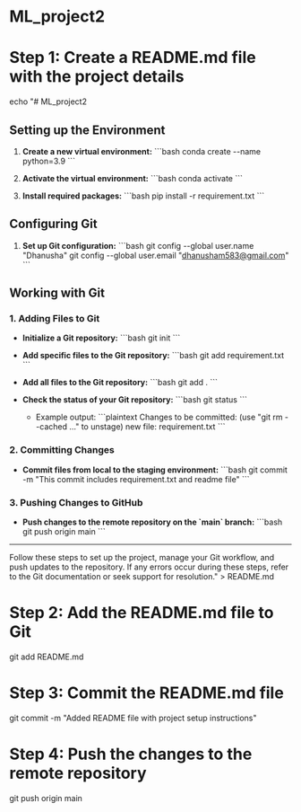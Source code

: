 # ML_project2
# Step 1: Create a README.md file with the project details
echo "# ML_project2

## Setting up the Environment
1. **Create a new virtual environment:**
   \`\`\`bash
   conda create --name <venv> python=3.9
   \`\`\`
2. **Activate the virtual environment:**
   \`\`\`bash
   conda activate <venv>
   \`\`\`

3. **Install required packages:**
   \`\`\`bash
   pip install -r requirement.txt
   \`\`\`

## Configuring Git
1. **Set up Git configuration:**
   \`\`\`bash
   git config --global user.name \"Dhanusha\"
   git config --global user.email \"dhanusham583@gmail.com\"
   \`\`\`

## Working with Git

### 1. Adding Files to Git
- **Initialize a Git repository:**
  \`\`\`bash
  git init
  \`\`\`
- **Add specific files to the Git repository:**
  \`\`\`bash
  git add requirement.txt
  \`\`\`
- **Add all files to the Git repository:**
  \`\`\`bash
  git add .
  \`\`\`

- **Check the status of your Git repository:**
  \`\`\`bash
  git status
  \`\`\`
  - Example output:
    \`\`\`plaintext
    Changes to be committed:
      (use \"git rm --cached <file>...\" to unstage)
            new file:   requirement.txt
    \`\`\`

### 2. Committing Changes
- **Commit files from local to the staging environment:**
  \`\`\`bash
  git commit -m \"This commit includes requirement.txt and readme file\"
  \`\`\`

### 3. Pushing Changes to GitHub
- **Push changes to the remote repository on the \`main\` branch:**
  \`\`\`bash
  git push origin main
  \`\`\`

---

Follow these steps to set up the project, manage your Git workflow, and push updates to the repository. If any errors occur during these steps, refer to the Git documentation or seek support for resolution." > README.md

# Step 2: Add the README.md file to Git
git add README.md

# Step 3: Commit the README.md file
git commit -m "Added README file with project setup instructions"

# Step 4: Push the changes to the remote repository
git push origin main

